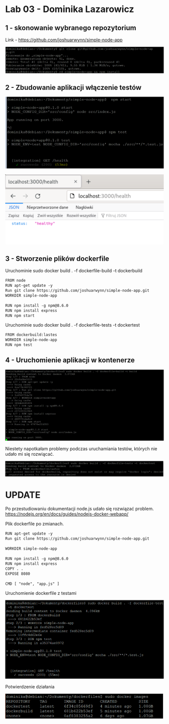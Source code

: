 # Lab 03 - Dominika Lazarowicz
## 1 - skonowanie wybranego repozytorium
Link - https://github.com/joshuarwynn/simple-node-app

![alt text](1.png)

## 2 - Zbudowanie aplikacji włączenie testów
![alt text](2.png)

![alt text](4.png)

## 3 - Stworzenie plików dockerfile

Uruchominie
sudo docker build . -f dockerfile-build  -t dockerbuild
```
FROM node
RUN apt-get update -y
Run git clone https://github.com/joshuarwynn/simple-node-app.git
WORKDIR simple-node-app

RUN npm install -g npm@8.6.0
RUN npm install express
RUN npm start
```

Uruchominie
sudo docker build . -f dockerfile-tests -t dockertest
```
FROM dockerbuild:lastes
WORKDIR simple-node-app
RUN npm test
```

## 4 - Uruchomienie aplikacji w kontenerze
![alt text](3.png)

Niestety napotkałam problemy podczas uruchamiania testów, których nie udało mi się rozwiącać.

![alt text](5.png)

# UPDATE

Po przestudiowaniu dokumentacji node.js udało się rozwiązać problem.
https://nodejs.org/en/docs/guides/nodejs-docker-webapp/

Plik dockerfile po zmianach.
```
RUN apt-get update -y
Run git clone https://github.com/joshuarwynn/simple-node-app.git

WORKDIR simple-node-app

RUN npm install -g npm@8.6.0
RUN npm install express
COPY . .
EXPOSE 8080

CMD [ "node", "app.js" ]

```
Uruchomienie dockerfile z testami

![alt text](6.png)

Potwierdzenie działania

![alt text](7.png)
